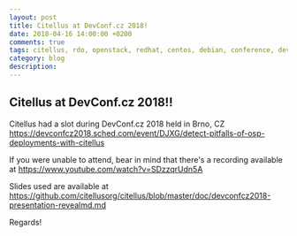 ```yaml
---
layout: post
title: Citellus at DevConf.cz 2018!
date: 2018-04-16 14:00:00 +0200
comments: true
tags: citellus, rdo, openstack, redhat, centos, debian, conference, devconf
category: blog
description:
---
```


## Citellus at DevConf.cz 2018!!

Citellus had a slot during DevConf.cz 2018 held in Brno, CZ <https://devconfcz2018.sched.com/event/DJXG/detect-pitfalls-of-osp-deployments-with-citellus>

If you were unable to attend, bear in mind that there's a recording available at <https://www.youtube.com/watch?v=SDzzqrUdn5A>

Slides used are available at <https://github.com/citellusorg/citellus/blob/master/doc/devconfcz2018-presentation-revealmd.md>

Regards!